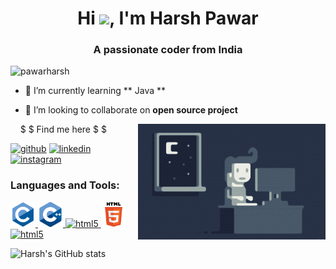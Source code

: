 <h1 align="center">Hi <img src="https://raw.githubusercontent.com/MartinHeinz/MartinHeinz/master/wave.gif" width="30px">, I'm Harsh Pawar</h1>
<h3 align="center">A passionate coder from India</h3>

<p align="left"> <img src="https://komarev.com/ghpvc/?username=pawarharsh&label=Profile%20views&color=0e75b6&style=flat" alt="pawarharsh" /> </p>

- 🌱 I’m currently learning  ** Java **

- 👯 I’m looking to collaborate on **open source project**

<img alt="Night Coding" src="https://raw.githubusercontent.com/AVS1508/AVS1508/master/assets/Night-Coding.gif" align="right"/>

&nbsp;&nbsp;&nbsp;&nbsp;$ $ Find me here $ $

[<img src='https://img.icons8.com/cute-clipart/64/000000/github.png' alt='github' height='40'>](https://github.com/pawarharsh)  [<img src='https://img.icons8.com/cute-clipart/64/000000/linkedin.png' alt='linkedin' height='40'>](https://www.linkedin.com/in/harshpawar9876)  [<img src='https://img.icons8.com/cute-clipart/64/000000/instagram-new.png' alt='instagram' height='40'>](https://www.instagram.com/pawarharsh9876)  

</p>

<h3 align="left">Languages and Tools:</h3>
<p align="left"> <a href="https://www.cprogramming.com/" target="_blank"> 
<img src="https://raw.githubusercontent.com/devicons/devicon/master/icons/c/c-original.svg" alt="c" width="40" height="40"/> </a> <a href="https://www.w3schools.com/cpp/" target="_blank"> 
<img src="https://raw.githubusercontent.com/devicons/devicon/master/icons/cplusplus/cplusplus-original.svg" alt="cplusplus" width="40" height="40"/> </a> <a href="https://www.w3.org/html/" target="_blank"> 
<img src="https://www.vectorlogo.zone/logos/java/java-vertical.svg" alt="html5" width="40" height="40"/>
<img src="https://raw.githubusercontent.com/devicons/devicon/master/icons/html5/html5-original-wordmark.svg" alt="html5" width="40" height="40"/> 
<img src="https://cdn-icons-png.flaticon.com/128/16183/16183567.png" alt="html5" width="40" height="40"/> 

</a> </p>

![Harsh's GitHub stats](https://github-readme-stats.vercel.app/api?username=pawarharsh&show_icons=true&theme=graywhite)
